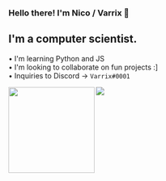 ### Hello there! I'm Nico / Varrix 👋

## I'm a computer scientist. 
• I'm learning Python and JS <br>
• I'm looking to collaborate on fun projects :] <br>
• Inquiries to Discord → <code>Varrix#0001</code>

<div>
  <img height="170" align="left" src="https://github-readme-stats-nico-himself.vercel.app/api?username=nico-himself&show_icons=true&count_private=true&include_all_commits=true&hide_border=true&theme=github_dark" />
   <img src="https://github-readme-stats-nico-himself.vercel.app/api/top-langs/?username=nico-himself&count_private=true&layout=compact&count_private=true&hide_border=true&theme=github_dark" />
  
</div>
